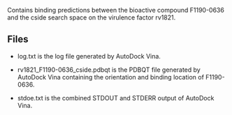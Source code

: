Contains binding predictions between the bioactive compound F1190-0636 and the cside search space on the virulence factor rv1821.

## Files

- log.txt is the log file generated by AutoDock Vina.

- rv1821_F1190-0636_cside.pdbqt is the PDBQT file generated by AutoDock Vina containing the orientation and binding location of F1190-0636.

- stdoe.txt is the combined STDOUT and STDERR output of AutoDock Vina.

